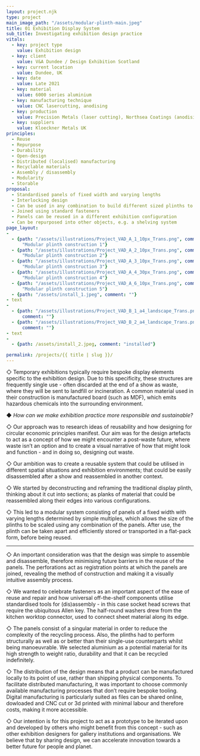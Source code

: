 ```yaml
---
layout: project.njk
type: project
main_image_path: "/assets/modular-plinth-main.jpeg"
title: 01 Exhibition Display System
sub_title: Investigating exhibition design practice
vitals:
  - key: project type
    value: Exhibition design
  - key: client
    value: V&A Dundee / Design Exhibition Scotland
  - key: current location
    value: Dundee, UK
  - key: date
    value: Late 2021
  - key: material
    value: 6000 series aluminium
  - key: manufacturing technique
    value: CNC lasercutting, anodising
  - key: production
    value: Precision Metals (laser cutting), Northsea Coatings (anodising)
  - key: suppliers
    value: Kloeckner Metals UK
principles:
  - Reuse
  - Repurpose
  - Durability
  - Open-design
  - Distributed (localised) manufacturing
  - Recyclable materials
  - Assembly / disassembly
  - Modularity
  - Storable
proposal: 
  - Standardised panels of fixed width and varying lengths
  - Interlocking design
  - Can be used in any combination to build different sized plinths to suit exhibits
  - Joined using standard fasteners
  - Panels can be reused in a different exhibition configuration
  - Can be repurposed into other objects, e.g. a shelving system
page_layout:
-  
  - {path: "/assets/illustrations/Project_VAD_A_1_10px_Trans.png", comment:
      "Modular plinth construction 1"}
  - {path: "/assets/illustrations/Project_VAD_A_2_10px_Trans.png", comment:
      "Modular plinth construction 2"}
  - {path: "/assets/illustrations/Project_VAD_A_3_10px_Trans.png", comment:
      "Modular plinth construction 3"}
  - {path: "/assets/illustrations/Project_VAD_A_4_30px_Trans.png", comment:
      "Modular plinth construction 4"}
  - {path: "/assets/illustrations/Project_VAD_A_6_10px_Trans.png", comment:
      "Modular plinth construction 5"}
  - {path: "/assets/install_1.jpeg", comment: ""}
- text
- 
  - {path: "/assets/illustrations/Project_VAD_B_1_a4_landscape_Trans.png",
      comment: ""}
  - {path: "/assets/illustrations/Project_VAD_B_2_a4_landscape_Trans.png",
      comment: ""}
- text
- 
  - {path: /assets/install_2.jpeg, comment: "installed"}

permalink: /projects/{{ title | slug }}/
---
```

◇ Temporary exhibitions typically require bespoke display elements specific to
the exhibition design. Due to this specificity, these structures are frequently
single use - often discarded at the end of a show as waste, where they will be
sent to landfill or incineration. A common material used in their construction
is manufactured board (such as MDF), which emits hazardous chemicals into the
surrounding environment.

◆ *How can we make exhibition practice more responsible and sustainable?*

◇ Our approach was to research ideas of reusability and how designing for
circular economic principles manifest. Our aim was for the design artefacts to
act as a concept of how we might encounter a post-waste future, where waste
isn’t an option and to create a visual narrative of how that might look and
function - and in doing so, designing out waste.

◇ Our ambition was to create a reusable system that could be utilised in
different spatial situations and exhibition environments; that could be easily
disassembled after a show and reassembled in another context. 

◇ We started by deconstructing and reframing the traditional display plinth,
thinking about it cut into sections; as planks of material that could be
reassembled along their edges into various configurations. 

◇ This led to a modular system consisting of panels of a fixed width with
varying lengths determined by simple multiples, which allows the size of the
plinths to be scaled using any combination of the panels. After use, the plinth
can be taken apart and efficiently stored or transported in a flat-pack form,
before being reused.

---

◇ An important consideration was that the design was simple to assemble and
disassemble, therefore minimising future barriers in the reuse of the panels.
The perforations act as registration points at which the panels are joined,
revealing the method of construction and making it a visually intuitive
assembly process.

◇ We wanted to celebrate fasteners as an important aspect of the ease of reuse
and repair and how universal off-the-shelf components utilise standardised
tools for (dis)assembly - in this case socket head screws that require the
ubiquitous Allen key. The half-round washers drew from the  kitchen worktop
connector, used to connect sheet material along its edge.

◇ The panels consist of a singular material in order to reduce the complexity
of the recycling process. Also, the plinths had to perform structurally as well
as or better than their single-use counterparts whilst being manoeuvrable. We
selected aluminium as a potential material for its high strength to weight
ratio, durability and that it can be recycled indefinitely.

◇ The distribution of the design means that a product can be manufactured
locally to its point of use, rather than shipping physical components. To
facilitate distributed manufacturing, it was important to choose commonly
available manufacturing processes that don’t require bespoke tooling. Digital
manufacturing is particularly suited as files can be shared online, dowloaded
and CNC cut or 3d printed with minimal labour and therefore costs, making it
more accessible.

◇ Our intention is for this project to act as a prototype to be iterated upon
and developed by others who might benefit from this concept - such as other
exhibition designers for gallery institutions and organisations. We believe
that by sharing design, we can accelerate innovation towards a better future
for people and planet. 

